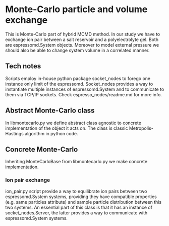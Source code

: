 # Monte-Carlo particle and volume exchange
This is Monte-Carlo part of hybrid MCMD method. In our study we have to exchange ion pair between a salt reservoir and a polyelectrolyte gel. Both are espressomd.System objects. Moreover to model external pressure we should also be able to change system volume in a correlated manner.

## Tech notes
Scripts employ in-house python package socket_nodes to forego one instance only limit of the espressomd. Socket_nodes provides a way to instantiate multiple instances of espressomd.System and to communicate to them via TCP/IP sockets. Check espresso_nodes/readme.md for more info.

## Abstract Monte-Carlo class
In libmontecarlo.py we define abstract class agnostic to concrete implementation of the object it acts on. The class is classic Metropolis-Hastings algorithm in python code.

## Concrete Monte-Carlo
Inheriting MonteCarloBase from libmontecarlo.py we make concrete implementation.

### Ion pair exchange
ion_pair.py script provide a way to equilibrate ion pairs between two espressomd.System systems, providing they have compatible properties (e.g. same particles attribute) and sample particle distribution between this two systems.
An essential part of this class is that it has an instance of socket_nodes.Server, the latter provides a way to communicate with espressomd.System systems.